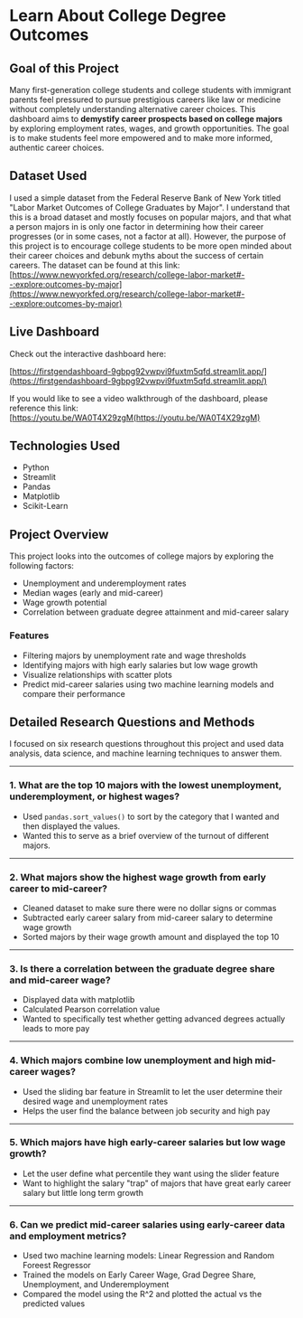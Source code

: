 # Learn About College Degree Outcomes

## Goal of this Project

Many first-generation college students and college students with immigrant parents feel pressured to pursue prestigious careers like law or medicine without completely understanding alternative career choices. This dashboard aims to **demystify career prospects based on college majors** by exploring employment rates, wages, and growth opportunities. The goal is to make students feel more empowered and to make more informed, authentic career choices.

## Dataset Used

I used a simple dataset from the Federal Reserve Bank of New York titled "Labor Market Outcomes of College Graduates by Major". I understand that this is a broad dataset and mostly focuses on popular majors, and that what a person majors in is only one factor in determining how their career progresses (or in some cases, not a factor at all). However, the purpose of this project is to encourage college students to be more open minded about their career choices and debunk myths about the success of certain careers. The dataset can be found at this link: [https://www.newyorkfed.org/research/college-labor-market#--:explore:outcomes-by-major](https://www.newyorkfed.org/research/college-labor-market#--:explore:outcomes-by-major)

## Live Dashboard

Check out the interactive dashboard here:

[https://firstgendashboard-9gbpg92vwpvi9fuxtm5qfd.streamlit.app/](https://firstgendashboard-9gbpg92vwpvi9fuxtm5qfd.streamlit.app/)

If you would like to see a video walkthrough of the dashboard, please reference this link: [https://youtu.be/WA0T4X29zgM(https://youtu.be/WA0T4X29zgM) 

## Technologies Used

- Python
- Streamlit
- Pandas
- Matplotlib
- Scikit-Learn

## Project Overview

This project looks into the outcomes of college majors by exploring the following factors:
- Unemployment and underemployment rates
- Median wages (early and mid-career)
- Wage growth potential
- Correlation between graduate degree attainment and mid-career salary

### Features

- Filtering majors by unemployment rate and wage thresholds
- Identifying majors with high early salaries but low wage growth
- Visualize relationships with scatter plots
- Predict mid-career salaries using two machine learning models and compare their performance

## Detailed Research Questions and Methods

I focused on six research questions throughout this project and used data analysis, data science, and machine learning techniques to answer them.

---
### 1. What are the top 10 majors with the lowest unemployment, underemployment, or highest wages?
- Used `pandas.sort_values()` to sort by the category that I wanted and then displayed the values.
- Wanted this to serve as a brief overview of the turnout of different majors.
---
### 2. What majors show the highest wage growth from early career to mid-career?
- Cleaned dataset to make sure there were no dollar signs or commas
- Subtracted early career salary from mid-career salary to determine wage growth
- Sorted majors by their wage growth amount and displayed the top 10
---
### 3. Is there a correlation between the graduate degree share and mid-career wage?
- Displayed data with matplotlib
- Calculated Pearson correlation value
- Wanted to specifically test whether getting advanced degrees actually leads to more pay
---
### 4. Which majors combine low unemployment and high mid-career wages?
- Used the sliding bar feature in Streamlit to let the user determine their desired wage and unemployment rates
- Helps the user find the balance between job security and high pay
---
### 5. Which majors have high early-career salaries but low wage growth?
- Let the user define what percentile they want using the slider feature
- Want to highlight the salary "trap" of majors that have great early career salary but little long term growth
---
### 6. Can we predict mid-career salaries using early-career data and employment metrics?
- Used two machine learning models: Linear Regression and Random Foreest Regressor
- Trained the models on Early Career Wage, Grad Degree Share, Unemployment, and Underemployment
- Compared the model using the R^2 and plotted the actual vs the predicted values


